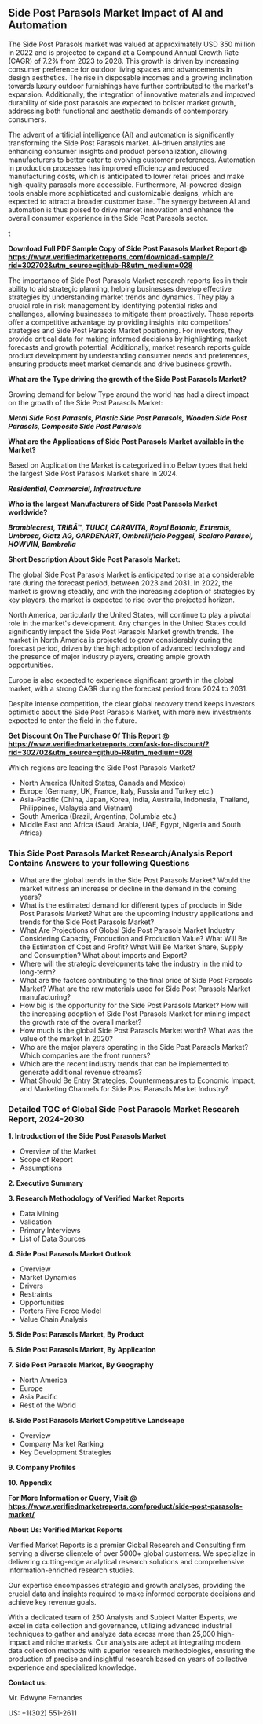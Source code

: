 <h2>Side Post Parasols Market Impact of AI and Automation</h2><p>The Side Post Parasols market was valued at approximately USD 350 million in 2022 and is projected to expand at a Compound Annual Growth Rate (CAGR) of 7.2% from 2023 to 2028. This growth is driven by increasing consumer preference for outdoor living spaces and advancements in design aesthetics. The rise in disposable incomes and a growing inclination towards luxury outdoor furnishings have further contributed to the market's expansion. Additionally, the integration of innovative materials and improved durability of side post parasols are expected to bolster market growth, addressing both functional and aesthetic demands of contemporary consumers.</p><p>The advent of artificial intelligence (AI) and automation is significantly transforming the Side Post Parasols market. AI-driven analytics are enhancing consumer insights and product personalization, allowing manufacturers to better cater to evolving customer preferences. Automation in production processes has improved efficiency and reduced manufacturing costs, which is anticipated to lower retail prices and make high-quality parasols more accessible. Furthermore, AI-powered design tools enable more sophisticated and customizable designs, which are expected to attract a broader customer base. The synergy between AI and automation is thus poised to drive market innovation and enhance the overall consumer experience in the Side Post Parasols sector.</p>t</p><p id="" class=""><strong>Download Full PDF Sample Copy of Side Post Parasols Market Report @ <a href="https://www.verifiedmarketreports.com/download-sample/?rid=302702&utm_source=github-R&utm_medium=028" target="_blank">https://www.verifiedmarketreports.com/download-sample/?rid=302702&utm_source=github-R&utm_medium=028</a></strong></p><p>The importance of&nbsp;Side Post Parasols Market research reports lies in their ability to aid strategic planning, helping businesses develop effective strategies by understanding market trends and dynamics. They play a crucial role in risk management by identifying potential risks and challenges, allowing businesses to mitigate them proactively. These reports offer a competitive advantage by providing insights into competitors' strategies and Side Post Parasols Market positioning. For investors, they provide critical data for making informed decisions by highlighting market forecasts and growth potential. Additionally, market research reports guide product development by understanding consumer needs and preferences, ensuring products meet market demands and drive business growth.</p><p><strong>What are the&nbsp;Type driving the growth of the Side Post Parasols Market?</strong></p><p id="" class="">Growing demand for below Type around the world has had a direct impact on the growth of the Side Post Parasols Market:</p><em><strong>Metal Side Post Parasols, Plastic Side Post Parasols, Wooden Side Post Parasols, Composite Side Post Parasols</strong></em></p><strong>What are the&nbsp;Applications&nbsp;of Side Post Parasols Market available in the Market?</strong></p><p id="" class="">Based on Application the Market is categorized into Below types that held the largest Side Post Parasols Market share In 2024.</p><em><strong>Residential, Commercial, Infrastructure</strong></em></p><strong>Who is the largest Manufacturers of Side Post Parasols Market worldwide?</strong></p><p><em><strong>Bramblecrest, TRIBÃ™, TUUCI, CARAVITA, Royal Botania, Extremis, Umbrosa, Glatz AG, GARDENART, Ombrellificio Poggesi, Scolaro Parasol, HOWVIN, Bambrella</strong></em></p><p id="" class=""><strong>Short Description About Side Post Parasols Market:</strong></p><p>The global Side Post Parasols Market is anticipated to rise at a considerable rate during the forecast period, between 2023 and 2031. In 2022, the market is growing steadily, and with the increasing adoption of strategies by key players, the market is expected to rise over the projected horizon.</p><p>North America, particularly the United States, will continue to play a pivotal role in the market's development. Any changes in the United States could significantly impact the Side Post Parasols Market growth trends. The market in North America is projected to grow considerably during the forecast period, driven by the high adoption of advanced technology and the presence of major industry players, creating ample growth opportunities.</p><p>Europe is also expected to experience significant growth in the global market, with a strong CAGR during the forecast period from 2024 to 2031.</p><p>Despite intense competition, the clear global recovery trend keeps investors optimistic about the Side Post Parasols Market, with more new investments expected to enter the field in the future.</p><p id="" class=""><strong>Get Discount On The Purchase Of This Report @ <a href="https://www.verifiedmarketreports.com/ask-for-discount/?rid=302702&utm_source=github-R&utm_medium=028" target="_blank">https://www.verifiedmarketreports.com/ask-for-discount/?rid=302702&utm_source=github-R&utm_medium=028</a></strong></p>Which regions are leading the Side Post Parasols Market?</p><ul><li>North America (United States, Canada and Mexico)</li><li>Europe (Germany, UK, France, Italy, Russia and Turkey etc.)</li><li>Asia-Pacific (China, Japan, Korea, India, Australia, Indonesia, Thailand, Philippines, Malaysia and Vietnam)</li><li>South America (Brazil, Argentina, Columbia etc.)</li><li>Middle East and Africa (Saudi Arabia, UAE, Egypt, Nigeria and South Africa)</li></ul><h3 id="" class="">This Side Post Parasols Market Research/Analysis Report Contains Answers to your following Questions</h3><ul><li>What are the global trends in the Side Post Parasols Market? Would the market witness an increase or decline in the demand in the coming years?</li><li>What is the estimated demand for different types of products in Side Post Parasols Market? What are the upcoming industry applications and trends for the Side Post Parasols Market?</li><li>What Are Projections of Global Side Post Parasols Market Industry Considering Capacity, Production and Production Value? What Will Be the Estimation of Cost and Profit? What Will Be Market Share, Supply and Consumption? What about imports and Export?</li><li>Where will the strategic developments take the industry in the mid to long-term?</li><li>What are the factors contributing to the final price of Side Post Parasols Market? What are the raw materials used for Side Post Parasols Market manufacturing?</li><li>How big is the opportunity for the Side Post Parasols Market? How will the increasing adoption of Side Post Parasols Market for mining impact the growth rate of the overall market?</li><li>How much is the global Side Post Parasols Market worth? What was the value of the market In 2020?</li><li>Who are the major players operating in the Side Post Parasols Market? Which companies are the front runners?</li><li>Which are the recent industry trends that can be implemented to generate additional revenue streams?</li><li>What Should Be Entry Strategies, Countermeasures to Economic Impact, and Marketing Channels for Side Post Parasols Market Industry?</li></ul><h3 id="" class="">Detailed TOC of Global Side Post Parasols Market Research Report, 2024-2030</h3><p id="" class=""><strong>1. Introduction of the Side Post Parasols Market</strong></p><ul><li>Overview of the Market</li><li>Scope of Report</li><li>Assumptions</li></ul><p id="" class=""><strong>2. Executive Summary</strong></p><p id="" class=""><strong>3. Research Methodology of Verified Market Reports</strong></p><ul><li>Data Mining</li><li>Validation</li><li>Primary Interviews</li><li>List of Data Sources</li></ul><p id="" class=""><strong>4. Side Post Parasols Market Outlook</strong></p><ul><li>Overview</li><li>Market Dynamics</li><li>Drivers</li><li>Restraints</li><li>Opportunities</li><li>Porters Five Force Model</li><li>Value Chain Analysis</li></ul><p id="" class=""><strong>5. Side Post Parasols Market, By Product</strong></p><p id="" class=""><strong>6. Side Post Parasols Market, By Application</strong></p><p id="" class=""><strong>7. Side Post Parasols Market, By Geography</strong></p><ul><li>North America</li><li>Europe</li><li>Asia Pacific</li><li>Rest of the World</li></ul><p id="" class=""><strong>8. Side Post Parasols Market Competitive Landscape</strong></p><ul><li>Overview</li><li>Company Market Ranking</li><li>Key Development Strategies</li></ul><p id="" class=""><strong>9. Company Profiles</strong></p><p id="" class=""><strong>10. Appendix</strong></p><p id="" class=""><strong>For More Information or Query, Visit @ <a href="https://www.verifiedmarketreports.com/product/side-post-parasols-market/" target="_blank">https://www.verifiedmarketreports.com/product/side-post-parasols-market/</a></strong></p><p id="" class=""><strong>About Us: Verified Market Reports</strong></p><p id="" class="">Verified Market Reports is a premier Global Research and Consulting firm serving a diverse clientele of over 5000+ global customers. We specialize in delivering cutting-edge analytical research solutions and comprehensive information-enriched research studies.</p><p id="" class="">Our expertise encompasses strategic and growth analyses, providing the crucial data and insights required to make informed corporate decisions and achieve key revenue goals.</p><p id="" class="">With a dedicated team of 250 Analysts and Subject Matter Experts, we excel in data collection and governance, utilizing advanced industrial techniques to gather and analyze data across more than 25,000 high-impact and niche markets. Our analysts are adept at integrating modern data collection methods with superior research methodologies, ensuring the production of precise and insightful research based on years of collective experience and specialized knowledge.</p><p id="" class=""><strong>Contact us:</strong></p><p id="" class="">Mr. Edwyne Fernandes</p><p id="" class="">US: +1(302) 551-2611</p>